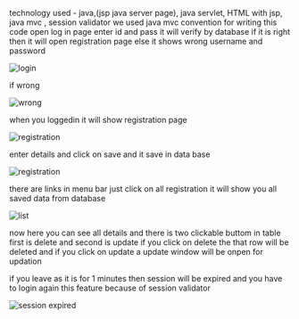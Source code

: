 technology used - java,(jsp java server page), java servlet, HTML with jsp, java mvc , session validator
we used java mvc convention for writing this code
open log in page enter id and pass it will verify by database if it is right then it will open registration page else it shows wrong username and password

![login](https://github.com/surajasd/student_management_using_java/assets/117879907/db3457b1-7dec-4b33-8ec3-9d6b006623ac)

if wrong

![wrong ](https://github.com/surajasd/student_management_using_java/assets/117879907/eb6bd5fa-0712-4c79-bde1-d74b5c35e3c2)

when you loggedin it will show registration page

![registration](https://github.com/surajasd/student_management_using_java/assets/117879907/de3f3a86-cd59-4a73-9d06-82e5623b002c)

enter details and click on save and it save in data base

![registration](https://github.com/surajasd/student_management_using_java/assets/117879907/d64e523e-d6c0-4fc4-aed1-b497a9c90421)

there are links in menu bar just click on all registration it will show you all saved data from database 

![list](https://github.com/surajasd/student_management_using_java/assets/117879907/cdd29cdb-2d27-466c-8d5d-50e9de92f919)

now here you can see all details and there is two clickable buttom in table first is delete and second is update if you click on delete the that row will be deleted and if you click on update a update window will be onpen for updation

if you leave as it is for 1 minutes then session will be expired and you have to login again
this feature because of session validator

![session expired](https://github.com/surajasd/student_management_using_java/assets/117879907/c29d46cc-04b3-40d8-bf22-9b613666614f)

